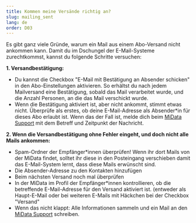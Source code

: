 ```yaml
---
title: Kommen meine Versände richtig an?
slug: mailing_sent
lang: de
order: D03
---
```


Es gibt ganz viele Gründe, warum ein Mail aus einem Abo-Versand nicht ankommen kann. Damit du im Dschungel der E-Mail-Systeme zurechtkommst, kannst du folgende Schritte versuchen:

**1. Versandbestätigung:**

* Du kannst die Checkbox "E-Mail mit Bestätigung an Absender schicken" in den Abo-Einstellungen aktivieren. So erhältst du nach jedem Mailversand eine Bestätigung, sobald das Mail verarbeitet wurde, und die Anzahl Personen, an die das Mail verschickt wurde.
* Wenn die Bestätigung aktiviert ist, aber nicht ankommt, stimmt etwas nicht. Überprüfe als erstes, ob deine E-Mail-Adresse als Absender\*in für dieses Abo erlaubt ist. Wenn das der Fall ist, melde dich beim [MiData Support](mailto:midata@pbs.ch) mit dem Betreff und Zeitpunkt der Nachricht.


**2. Wenn die Versandbestätigung ohne Fehler eingeht, und doch nicht alle Mails ankommen:**

* Spam-Ordner der Empfänger\*innen überprüfen! Wenn ihr dort Mails von der MiData findet, solltet ihr diese in den Posteingang verschieben damit das E-Mail-System lernt, dass diese Mails erwünscht sind.
* Die Absender-Adresse zu den Kontakten hinzufügen
* Beim nächsten Versand noch mal überprüfen
* In der MiData im Profil der Empfänger\*innen kontrollieren, ob die betreffende E-Mail-Adresse für den Versand aktiviert ist. (entweder als Haupt-E-Mail oder bei weiteren E-Mails mit Häckchen bei der Checkbox "Versand"
* Wenn das nicht klappt: Alle Informationen sammeln und ein Mail an den [MiData Support](mailto:midata@pbs.ch) schreiben.
